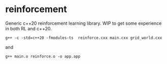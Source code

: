 # reinforcement
Generic c++20 reinforcement learning library.  WIP to get some experience in both RL and c++20.

```
g++ -c -std=c++20 -fmodules-ts  reinforce.cxx main.cxx grid_world.cxx
```
and
```
g++ main.o reinforce.o -o app.app
```